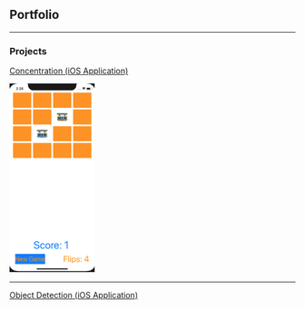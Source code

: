 ## Portfolio

---

### Projects

[Concentration (iOS Application)](https://github.com/omizrahi99/Concentration-iOS-Application)
<div>
  <img src="/images/concentration.jpg?raw=true" width=150/>
</div>

---
[Object Detection (iOS Application)](https://github.com/omizrahi99/ObjectDetection)
